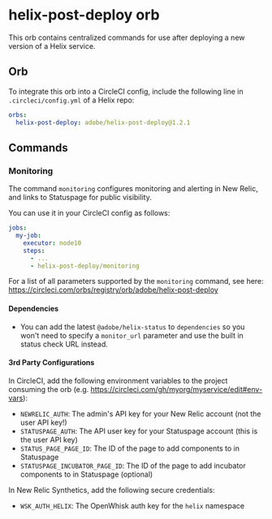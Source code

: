 # helix-post-deploy orb

This orb contains centralized commands for use after deploying a new version of a Helix service.

## Orb

To integrate this orb into a CircleCI config, include the following line in `.circleci/config.yml` of a Helix repo:

```yml
orbs:
  helix-post-deploy: adobe/helix-post-deploy@1.2.1
```

## Commands

### Monitoring

The command `monitoring` configures monitoring and alerting in New Relic, and links to Statuspage for public visibility.

You can use it in your CircleCI config as follows:
```yml
jobs:
  my-job:
    executor: node10
    steps:
      - ...
      - helix-post-deploy/monitoring
```
For a list of all parameters supported by the `monitoring` command, see here:
https://circleci.com/orbs/registry/orb/adobe/helix-post-deploy

#### Dependencies

* You can add the latest `@adobe/helix-status` to `dependencies` so you won't need to specify a `monitor_url` parameter and use the built in status check URL instead.

#### 3rd Party Configurations

In CircleCI, add the following environment variables to the project consuming the orb (e.g. https://circleci.com/gh/myorg/myservice/edit#env-vars):
- `NEWRELIC_AUTH`: The admin's API key for your New Relic account (not the user API key!)
- `STATUSPAGE_AUTH`: The API user key for your Statuspage account (this is the user API key)
- `STATUS_PAGE_PAGE_ID`: The ID of the page to add components to in Statuspage
- `STATUSPAGE_INCUBATOR_PAGE_ID`: The ID of the page to add incubator components to in Statuspage (optional)

In New Relic Synthetics, add the following secure credentials:
- `WSK_AUTH_HELIX`: The OpenWhisk auth key for the `helix` namespace
